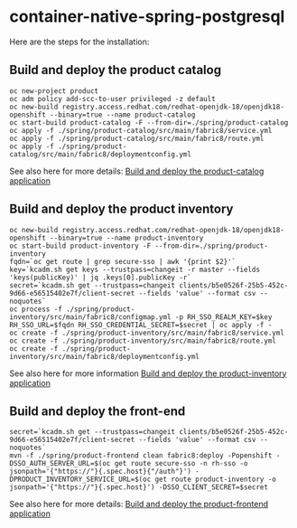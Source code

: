 # container-native-spring-postgresql

Here are the steps for the installation:

## Build and deploy the product catalog

```
oc new-project product
oc adm policy add-scc-to-user privileged -z default
oc new-build registry.access.redhat.com/redhat-openjdk-18/openjdk18-openshift --binary=true --name product-catalog
oc start-build product-catalog -F --from-dir=./spring/product-catalog
oc apply -f ./spring/product-catalog/src/main/fabric8/service.yml  
oc apply -f ./spring/product-catalog/src/main/fabric8/route.yml
oc apply -f ./spring/product-catalog/src/main/fabric8/deploymentconfig.yml 
```

See also here for more details: [Build and deploy the product-catalog application](./product-catalog/README.adoc)

## Build and deploy the product inventory

```
oc new-build registry.access.redhat.com/redhat-openjdk-18/openjdk18-openshift --binary=true --name product-inventory
oc start-build product-inventory -F --from-dir=./spring/product-inventory
fqdn=`oc get route | grep secure-sso | awk '{print $2}'`
key=`kcadm.sh get keys --trustpass=changeit -r master --fields 'keys(publicKey)' | jq .keys[0].publicKey -r`
secret=`kcadm.sh get --trustpass=changeit clients/b5e0526f-25b5-452c-9d66-e56515402e7f/client-secret --fields 'value' --format csv --noquotes`
oc process -f ./spring/product-inventory/src/main/fabric8/configmap.yml -p RH_SSO_REALM_KEY=$key RH_SSO_URL=$fqdn RH_SSO_CREDENTIAL_SECRET=$secret | oc apply -f - 
oc create -f ./spring/product-inventory/src/main/fabric8/service.yml  
oc create -f ./spring/product-inventory/src/main/fabric8/route.yml
oc create -f ./spring/product-inventory/src/main/fabric8/deploymentconfig.yml
```

See also here for more information [Build and deploy the product-inventory application](./product-inventory/README.adoc)


## Build and deploy the front-end

```
secret=`kcadm.sh get --trustpass=changeit clients/b5e0526f-25b5-452c-9d66-e56515402e7f/client-secret --fields 'value' --format csv --noquotes`
mvn -f ./spring/product-frontend clean fabric8:deploy -Popenshift -DSSO_AUTH_SERVER_URL=$(oc get route secure-sso -n rh-sso -o jsonpath='{"https://"}{.spec.host}{"/auth"}') -DPRODUCT_INVENTORY_SERVICE_URL=$(oc get route product-inventory -o jsonpath='{"https://"}{.spec.host}') -DSSO_CLIENT_SECRET=$secret
```

See also here for more details: [Build and deploy the product-frontend application](./product-frontend/README.adoc)